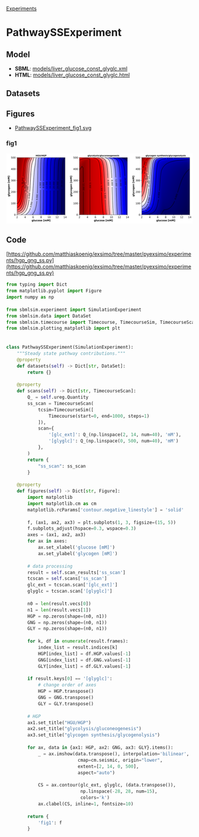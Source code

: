 [Experiments](index.html)

# PathwaySSExperiment

## Model
* **SBML**: [models/liver_glucose_const_glyglc.xml](models/liver_glucose_const_glyglc.xml)
* **HTML**: [models/liver_glucose_const_glyglc.html](models/liver_glucose_const_glyglc.html)

## Datasets

## Figures
* [PathwaySSExperiment_fig1.svg](PathwaySSExperiment_fig1.svg)

### fig1
![PathwaySSExperiment_fig1.svg](PathwaySSExperiment_fig1.svg)


## Code
[https://github.com/matthiaskoenig/exsimo/tree/master/pyexsimo/experiments/hgp_gng_ss.py](https://github.com/matthiaskoenig/exsimo/tree/master/pyexsimo/experiments/hgp_gng_ss.py)

```python
from typing import Dict
from matplotlib.pyplot import Figure
import numpy as np

from sbmlsim.experiment import SimulationExperiment
from sbmlsim.data import DataSet
from sbmlsim.timecourse import Timecourse, TimecourseSim, TimecourseScan
from sbmlsim.plotting_matplotlib import plt


class PathwaySSExperiment(SimulationExperiment):
    """Steady state pathway contributions."""
    @property
    def datasets(self) -> Dict[str, DataSet]:
        return {}

    @property
    def scans(self) -> Dict[str, TimecourseScan]:
        Q_ = self.ureg.Quantity
        ss_scan = TimecourseScan(
            tcsim=TimecourseSim([
                Timecourse(start=0, end=1000, steps=1)
            ]),
            scan={
                '[glc_ext]': Q_(np.linspace(2, 14, num=40), 'mM'),
                '[glyglc]': Q_(np.linspace(0, 500, num=40), 'mM')
            },
        )
        return {
            "ss_scan": ss_scan
        }

    @property
    def figures(self) -> Dict[str, Figure]:
        import matplotlib
        import matplotlib.cm as cm
        matplotlib.rcParams['contour.negative_linestyle'] = 'solid'

        f, (ax1, ax2, ax3) = plt.subplots(1, 3, figsize=(15, 5))
        f.subplots_adjust(hspace=0.3, wspace=0.3)
        axes = (ax1, ax2, ax3)
        for ax in axes:
            ax.set_xlabel('glucose [mM]')
            ax.set_ylabel('glycogen [mM]')

        # data processing
        result = self.scan_results['ss_scan']
        tcscan = self.scans['ss_scan']
        glc_ext = tcscan.scan['[glc_ext]']
        glyglc = tcscan.scan['[glyglc]']

        n0 = len(result.vecs[0])
        n1 = len(result.vecs[1])
        HGP = np.zeros(shape=(n0, n1))
        GNG = np.zeros(shape=(n0, n1))
        GLY = np.zeros(shape=(n0, n1))

        for k, df in enumerate(result.frames):
            index_list = result.indices[k]
            HGP[index_list] = df.HGP.values[-1]
            GNG[index_list] = df.GNG.values[-1]
            GLY[index_list] = df.GLY.values[-1]

        if result.keys[0] == '[glyglc]':
            # change order of axes
            HGP = HGP.transpose()
            GNG = GNG.transpose()
            GLY = GLY.transpose()

        # HGP
        ax1.set_title("HGU/HGP")
        ax2.set_title("glycolysis/gluconeogenesis")
        ax3.set_title("glycogen synthesis/glycogenolysis")

        for ax, data in {ax1: HGP, ax2: GNG, ax3: GLY}.items():
            _ = ax.imshow(data.transpose(), interpolation='bilinear',
                           cmap=cm.seismic, origin="lower",
                           extent=[2, 14, 0, 500],
                           aspect="auto")

            CS = ax.contour(glc_ext, glyglc, (data.transpose()),
                            np.linspace(-28, 28, num=15),
                            colors='k')
            ax.clabel(CS, inline=1, fontsize=10)

        return {
            'fig1': f
        }

```